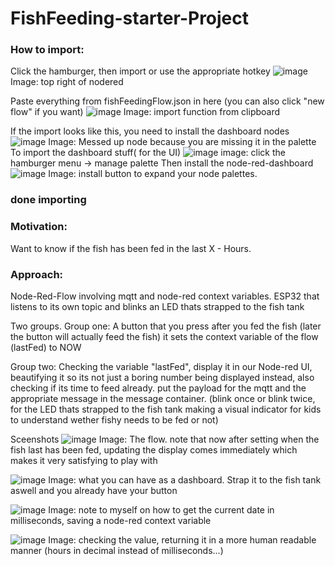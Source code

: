 # FishFeeding-starter-Project
### How to import:
Click the hamburger, then import or use the appropriate hotkey
![image](https://github.com/user-attachments/assets/3ac86fb6-f7cf-4a79-895f-5d299d21e469)
Image: top right of nodered

Paste everything from fishFeedingFlow.json in here (you can also click "new flow" if you want)
![image](https://github.com/user-attachments/assets/e954f18b-0034-4a71-844b-bcc05d1fb7e6)
Image: import function from clipboard


If the import looks like this, you need to install the dashboard nodes
![image](https://github.com/user-attachments/assets/6fb786d2-bbaa-4d04-b3dc-c1cb42184b3e)
Image: Messed up node because you are missing it in the palette
To import the dashboard stuff( for the UI)
![image](https://github.com/user-attachments/assets/0e51cd70-dcd4-4bd1-bcc5-0eb6010f864d)
image: click the hamburger menu -> manage palette
Then install the node-red-dashboard
![image](https://github.com/user-attachments/assets/6d112bbc-d590-41d9-a16a-e4fd56535363)
Image: install button to expand your node palettes. 
### done importing

### Motivation: 
Want to know if the fish has been fed in the last X - Hours. 
### Approach:
Node-Red-Flow involving mqtt and node-red context variables. 
ESP32 that listens to its own topic and blinks an LED thats strapped to the fish tank

Two groups. Group one: 
A button that you press after you fed the fish (later the button will actually feed the fish)
it sets the context variable of the flow (lastFed) to NOW

Group two: 
Checking the variable "lastFed", display it in our Node-red UI, beautifying it so its not just a boring number being displayed instead, also checking if its time to feed already. put the payload for the mqtt and the appropriate message in the message container. (blink once or blink twice, for the LED thats strapped to the fish tank making a visual indicator for kids to understand wether fishy needs to be fed or not)

Sceenshots
![image](https://github.com/user-attachments/assets/1c6ad450-3d9f-4504-b775-674834ea0680)
Image: The flow. note that now after setting when the fish last has been fed, updating the display comes immediately which makes it very satisfying to play with

![image](https://github.com/user-attachments/assets/8ad89da5-19bc-4479-8beb-b4063210f648)
Image: what you can have as a dashboard. Strap it to the fish tank aswell and you already have your button

![image](https://github.com/user-attachments/assets/7ad39835-cd82-4eb4-afea-18d1a46fb848)
Image: note to myself on how to get the current date in milliseconds, saving a node-red context variable

![image](https://github.com/user-attachments/assets/53560adf-ef7a-4528-99b6-efb3f0adbcf0)
Image: checking the value, returning it in a more human readable manner (hours in decimal instead of milliseconds...)
